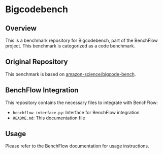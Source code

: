 # Bigcodebench

## Overview

This is a benchmark repository for Bigcodebench, part of the BenchFlow project. This benchmark is categorized as a code benchmark.

## Original Repository

This benchmark is based on [amazon-science/bigcode-bench](https://github.com/amazon-science/bigcode-bench).

## BenchFlow Integration

This repository contains the necessary files to integrate with BenchFlow:

- `benchflow_interface.py`: Interface for BenchFlow integration
- `README.md`: This documentation file

## Usage

Please refer to the BenchFlow documentation for usage instructions.
